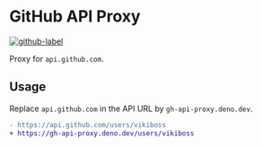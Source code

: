 # GitHub API Proxy

[![github-label](https://img.shields.io/badge/gitub-000000?style=for-the-badge&logo=github)](https://github.com/vikiboss/deno-functions/tree/main/functions/gh-api-proxy)

Proxy for `api.github.com`.

## Usage

Replace `api.github.com` in the API URL by `gh-api-proxy.deno.dev`.

```diff
- https://api.github.com/users/vikiboss
+ https://gh-api-proxy.deno.dev/users/vikiboss
```

